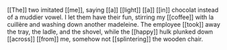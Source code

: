 [[The]] two imitated [[me]], saying [[a]] [[light]] [[a]] [[in]] chocolat instead of a muddier vowel. I let them have their fun, stirring my [[coffee]] with la cuillère and washing down another madeleine. The employee [[took]] away the tray, the ladle, and the shovel, while the [[happy]] hulk plunked down [[across]] [[from]] me, somehow not [[splintering]] the wooden chair.